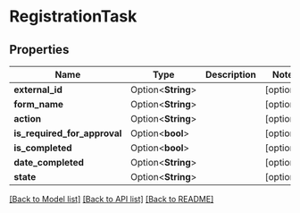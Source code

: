 # RegistrationTask

## Properties

Name | Type | Description | Notes
------------ | ------------- | ------------- | -------------
**external_id** | Option<**String**> |  | [optional]
**form_name** | Option<**String**> |  | [optional]
**action** | Option<**String**> |  | [optional]
**is_required_for_approval** | Option<**bool**> |  | [optional]
**is_completed** | Option<**bool**> |  | [optional]
**date_completed** | Option<**String**> |  | [optional]
**state** | Option<**String**> |  | [optional]

[[Back to Model list]](../README.md#documentation-for-models) [[Back to API list]](../README.md#documentation-for-api-endpoints) [[Back to README]](../README.md)


